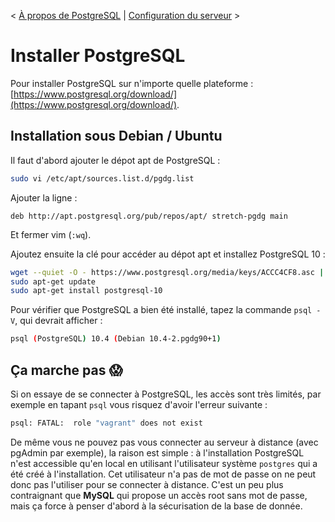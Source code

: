< [À propos de PostgreSQL](/doc/about.md) | [Configuration du serveur](/doc/configuration.md) >

# Installer PostgreSQL

Pour installer PostgreSQL sur n'importe quelle plateforme : [https://www.postgresql.org/download/](https://www.postgresql.org/download/).

## Installation sous Debian / Ubuntu

Il faut d'abord ajouter le dépot apt de PostgreSQL :

```bash
sudo vi /etc/apt/sources.list.d/pgdg.list
```

Ajouter la ligne :

```
deb http://apt.postgresql.org/pub/repos/apt/ stretch-pgdg main
```

Et fermer vim (`:wq`).

Ajoutez ensuite la clé pour accéder au dépot apt et installez PostgreSQL 10 :

```bash
wget --quiet -O - https://www.postgresql.org/media/keys/ACCC4CF8.asc | sudo apt-key add -
sudo apt-get update
sudo apt-get install postgresql-10
```

Pour vérifier que PostgreSQL a bien été installé, tapez la commande `psql -V`, qui devrait afficher :

```bash
psql (PostgreSQL) 10.4 (Debian 10.4-2.pgdg90+1)
```

## Ça marche pas 😱

Si on essaye de se connecter à PostgreSQL, les accès sont très limités, par exemple en tapant `psql` vous risquez d'avoir l'erreur suivante :

```bash
psql: FATAL:  role "vagrant" does not exist
```

De même vous ne pouvez pas vous connecter au serveur à distance (avec pgAdmin par exemple), la raison est simple : à l'installation PostgreSQL n'est accessible qu'en local en utilisant l'utilisateur système `postgres` qui a été créé à l'installation. Cet utilisateur n'a pas de mot de passe on ne peut donc pas l'utiliser pour se connecter à distance. C'est un peu plus contraignant que **MySQL** qui propose un accès root sans mot de passe, mais ça force à penser d'abord à la sécurisation de la base de donnée.
